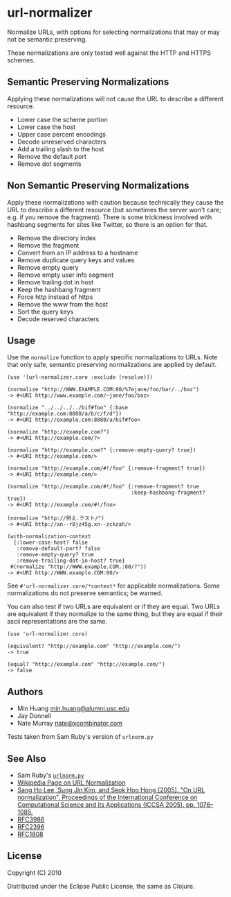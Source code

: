 # url-normalizer

Normalize URLs, with options for selecting normalizations that may or may not be semantic preserving.

These normalizations are only tested well against the HTTP and HTTPS schemes.


## Semantic Preserving Normalizations

Applying these normalizations will not cause the URL to describe a different resource.

* Lower case the scheme portion
* Lower case the host
* Upper case percent encodings
* Decode unreserved characters
* Add a trailing slash to the host
* Remove the default port
* Remove dot segments

## Non Semantic Preserving Normalizations
Apply these normalizations with caution because technically they cause the URL to describe a different resource (but sometimes the server won't care; e.g. if you remove the fragment).  There is some trickiness involved with hashbang segments for sites like Twitter, so there is an option for that.

* Remove the directory index
* Remove the fragment
* Convert from an IP address to a hostname
* Remove duplicate query keys and values
* Remove empty query
* Remove empty user info segment
* Remove trailing dot in host
* Keep the hashbang fragment
* Force http instead of https
* Remove the www from the host
* Sort the query keys
* Decode reserved characters

## Usage

Use the `normalize` function to apply specific normalizations to URLs.  Note that only safe, semantic preserving normalizations are applied by default.

    (use '[url-normalizer.core :exclude (resolve)])

    (normalize "http://WWW.EXAMPLE.COM:80/%7ejane/foo/bar/../baz")
    -> #<URI http://www.example.com/~jane/foo/baz>

    (normalize "../../../../bif#foo" {:base "http://example.com:8080/a/b/c/f/d"})
    -> #<URI http://example.com:8080/a/bif#foo>

    (normalize "http://example.com?")
    -> #<URI http://example.com/?>

    (normalize "http://example.com?" {:remove-empty-query? true})
    -> #<URI http://example.com/>

    (normalize "http://example.com/#!/foo" {:remove-fragment? true})
    -> #<URI http://example.com/>

    (normalize "http://example.com/#!/foo" {:remove-fragment? true
                                            :keep-hashbang-fragment? true})
    -> #<URI http://example.com/#!/foo>

    (normalize "http://例え.テスト/")
    -> #<URI http://xn--r8jz45g.xn--zckzah/>

    (with-normalization-context
      {:lower-case-host? false
       :remove-default-port? false
       :remove-empty-query? true
       :remove-trailing-dot-in-host? true}
     #(normalize "http://WWW.example.COM.:80/?"))
    -> #<URI http://WWW.example.COM:80/>

See `#'url-normalizer.core/*context*` for applicable normalizations.  Some normalizations do not preserve semantics; be warned.

You can also test if two URLs are equivalent or if they are equal.  Two URLs are equivalent if they normalize to the same thing, but they are equal if their ascii representations are the same.

    (use 'url-normalizer.core)

    (equivalent? "http://example.com" "http://example.com/")
    -> true

    (equal? "http://example.com" "http://example.com/")
    -> false

## Authors

* Min Huang [<min.huang@alumni.usc.edu>](mailto:min.huang@alumni.usc.edu)
* Jay Donnell
* Nate Murray [<nate@xcombinator.com>](mailto:nate@xcombinator.com)

Tests taken from Sam Ruby's version of `urlnorm.py`

## See Also

* Sam Ruby's [`urlnorm.py`](http://intertwingly.net/blog/2004/08/04/Urlnorm)
* [Wikipedia Page on URL Normalization](http://en.wikipedia.org/wiki/URL_normalization)
* [Sang Ho Lee, Sung Jin Kim, and Seok Hoo Hong (2005). "On URL normalization". Proceedings of the International Conference on Computational Science and its Applications (ICCSA 2005). pp. 1076–1085.](http://dblab.ssu.ac.kr/publication/LeKi05a.pdf)
* [RFC3986](http://www.ietf.org/rfc/rfc3986.txt)
* [RFC2396](http://labs.apache.org/webarch/uri/rev-2002/rfc2396bis.html)
* [RFC1808](http://www.ietf.org/rfc/rfc1808.txt)

## License

Copyright (C) 2010

Distributed under the Eclipse Public License, the same as Clojure.
